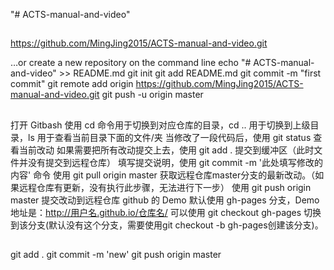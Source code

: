 "# ACTS-manual-and-video" 


##
https://github.com/MingJing2015/ACTS-manual-and-video.git



…or create a new repository on the command line
echo "# ACTS-manual-and-video" >> README.md
git init
git add README.md
git commit -m "first commit"
git remote add origin https://github.com/MingJing2015/ACTS-manual-and-video.git
git push -u origin master


##
打开 Gitbash
使用 cd 命令用于切换到对应仓库的目录，cd .. 用于切换到上级目录，ls 用于查看当前目录下面的文件/夹
当修改了一段代码后，使用 git status 查看当前改动
如果需要把所有改动提交上去，使用 git add . 提交到缓冲区（此时文件并没有提交到远程仓库）
填写提交说明，使用 git commit -m '此处填写修改的内容' 命令
使用 git pull origin master 获取远程仓库master分支的最新改动。（如果远程仓库有更新，没有执行此步骤，无法进行下一步）
使用 git push origin master 提交改动到远程仓库
github 的 Demo 默认使用 gh-pages 分支，Demo 地址是：http://用户名.github.io/仓库名/ 可以使用 git checkout gh-pages 切换到该分支(默认没有这个分支，需要使用git checkout -b gh-pages创建该分支)。


##



git add . 
git commit -m 'new'
git push origin master


